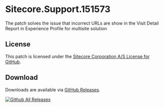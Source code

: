 # Sitecore.Support.151573
The patch solves the issue that incorrect URLs are show in the Visit Detail Report in Experience Profile for multisite solution

## License  
This patch is licensed under the [Sitecore Corporation A/S License for GitHub](https://github.com/sitecoresupport/Sitecore.Support.151573/blob/master/LICENSE).  

## Download  
Downloads are available via [GitHub Releases](https://github.com/sitecoresupport/Sitecore.Support.151573/releases).  

[![Github All Releases](https://img.shields.io/github/downloads/SitecoreSupport/Sitecore.Support.151573/total.svg)](https://github.com/SitecoreSupport/Sitecore.Support.151573/releases)
